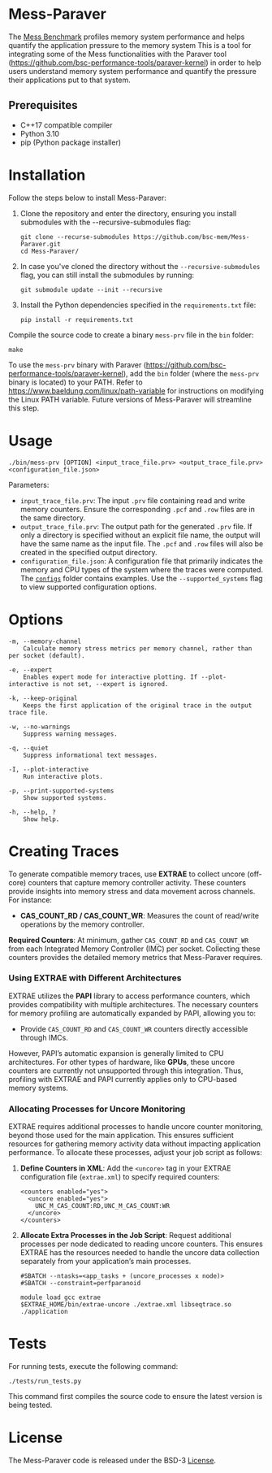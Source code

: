 # Mess-Paraver

The [Mess Benchmark](https://github.com/bsc-mem/Mess-benchmark) profiles memory system performance and helps quantify the application pressure to the memory system This is a tool for integrating some of the Mess functionalities with the Paraver tool (https://github.com/bsc-performance-tools/paraver-kernel) in order to help users understand memory system performance and quantify the pressure their applications put to that system.



## Prerequisites

- C++17 compatible compiler
- Python 3.10
- pip (Python package installer)



# Installation

Follow the steps below to install Mess-Paraver:

1. Clone the repository and enter the directory, ensuring you install submodules with the --recursive-submodules flag:

	```
	git clone --recurse-submodules https://github.com/bsc-mem/Mess-Paraver.git
	cd Mess-Paraver/
	```

2. In case you've cloned the directory without the `--recursive-submodules` flag, you can still install the submodules by running:

	```
	git submodule update --init --recursive
	```

3. Install the Python dependencies specified in the `requirements.txt` file:

	```
	pip install -r requirements.txt
	```


Compile the source code to create a binary `mess-prv` file in the `bin` folder:

	make

To use the `mess-prv` binary with Paraver (https://github.com/bsc-performance-tools/paraver-kernel), add the `bin` folder (where the `mess-prv` binary is located) to your PATH. Refer to https://www.baeldung.com/linux/path-variable for instructions on modifying the Linux PATH variable. Future versions of Mess-Paraver will streamline this step.


# Usage

	./bin/mess-prv [OPTION] <input_trace_file.prv> <output_trace_file.prv> <configuration_file.json>

Parameters:

 - `input_trace_file.prv`: The input `.prv` file containing read and write memory counters. Ensure the corresponding `.pcf` and `.row` files are in the same directory.
 - `output_trace_file.prv`: The output path for the generated `.prv` file. If only a directory is specified without an explicit file name, the output will have the same name as the input file. The `.pcf` and `.row` files will also be created in the specified output directory.
 - `configuration_file.json`: A configuration file that primarily indicates the memory and CPU types of the system where the traces were computed. The [`configs`](configs/) folder contains examples. Use the `--supported_systems` flag to view supported configuration options.


# Options

	-m, --memory-channel
		Calculate memory stress metrics per memory channel, rather than per socket (default).

	-e, --expert
		Enables expert mode for interactive plotting. If --plot-interactive is not set, --expert is ignored.
	
	-k, --keep-original
		Keeps the first application of the original trace in the output trace file.
		
	-w, --no-warnings
		Suppress warning messages.
		
	-q, --quiet
		Suppress informational text messages.
		
	-I, --plot-interactive
		Run interactive plots.
		
	-p, --print-supported-systems
		Show supported systems.
		
	-h, --help, ?
		Show help.

# Creating Traces

To generate compatible memory traces, use **EXTRAE** to collect uncore (off-core) counters that capture memory controller activity. These counters provide insights into memory stress and data movement across channels. For instance:

- **CAS_COUNT_RD / CAS_COUNT_WR**: Measures the count of read/write operations by the memory controller.
  
**Required Counters**: At minimum, gather `CAS_COUNT_RD` and `CAS_COUNT_WR` from each Integrated Memory Controller (IMC) per socket. Collecting these counters provides the detailed memory metrics that Mess-Paraver requires.

### Using EXTRAE with Different Architectures

EXTRAE utilizes the **PAPI** library to access performance counters, which provides compatibility with multiple architectures. The necessary counters for memory profiling are automatically expanded by PAPI, allowing you to:

- Provide `CAS_COUNT_RD` and `CAS_COUNT_WR` counters directly accessible through IMCs.
  
However, PAPI’s automatic expansion is generally limited to CPU architectures. For other types of hardware, like **GPUs**, these uncore counters are currently not unsupported through this integration. Thus, profiling with EXTRAE and PAPI currently applies only to CPU-based memory systems.

### Allocating Processes for Uncore Monitoring

EXTRAE requires additional processes to handle uncore counter monitoring, beyond those used for the main application. This ensures sufficient resources for gathering memory activity data without impacting application performance. To allocate these processes, adjust your job script as follows:

1. **Define Counters in XML**:
    Add the `<uncore>` tag in your EXTRAE configuration file (`extrae.xml`) to specify required counters:

    ```
    <counters enabled="yes">
      <uncore enabled="yes">
        UNC_M_CAS_COUNT:RD,UNC_M_CAS_COUNT:WR
      </uncore>
    </counters>
    ```

2. **Allocate Extra Processes in the Job Script**:
   Request additional processes per node dedicated to reading uncore counters. This ensures EXTRAE has the resources needed to handle the uncore data collection separately from your application’s main processes.

    ```
    #SBATCH --ntasks=<app_tasks + (uncore_processes x node)>
    #SBATCH --constraint=perfparanoid
	
    module load gcc extrae
    $EXTRAE_HOME/bin/extrae-uncore ./extrae.xml libseqtrace.so ./application
    ```



# Tests

For running tests, execute the following command:

	./tests/run_tests.py

This command first compiles the source code to ensure the latest version is being tested.


# License

The Mess-Paraver code is released under the BSD-3 [License](LICENSE.txt).
